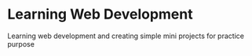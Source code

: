 # Learning Web Development
Learning web development and creating simple mini projects for practice purpose
